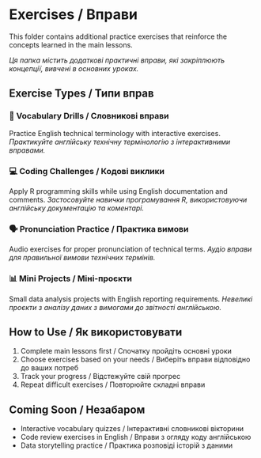 # Exercises / Вправи

This folder contains additional practice exercises that reinforce the concepts learned in the main lessons.

*Ця папка містить додаткові практичні вправи, які закріплюють концепції, вивчені в основних уроках.*

## Exercise Types / Типи вправ

### 📝 Vocabulary Drills / Словникові вправи
Practice English technical terminology with interactive exercises.
*Практикуйте англійську технічну термінологію з інтерактивними вправами.*

### 💻 Coding Challenges / Кодові виклики  
Apply R programming skills while using English documentation and comments.
*Застосовуйте навички програмування R, використовуючи англійську документацію та коментарі.*

### 🗣️ Pronunciation Practice / Практика вимови
Audio exercises for proper pronunciation of technical terms.
*Аудіо вправи для правильної вимови технічних термінів.*

### 📊 Mini Projects / Міні-проєкти
Small data analysis projects with English reporting requirements.
*Невеликі проєкти з аналізу даних з вимогами до звітності англійською.*

## How to Use / Як використовувати

1. Complete main lessons first / Спочатку пройдіть основні уроки
2. Choose exercises based on your needs / Виберіть вправи відповідно до ваших потреб
3. Track your progress / Відстежуйте свій прогрес
4. Repeat difficult exercises / Повторюйте складні вправи

## Coming Soon / Незабаром

- Interactive vocabulary quizzes / Інтерактивні словникові вікторини
- Code review exercises in English / Вправи з огляду коду англійською
- Data storytelling practice / Практика розповіді історій з даними